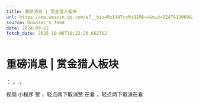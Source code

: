 ```yaml
---
title: 重磅消息 | 赏金猎人板块
url: https://mp.weixin.qq.com/s?__biz=MzI4NTcxMjQ1MA==&mid=2247613060&idx=1&sn=c06aae262ee9407b7c7edfe22cb76d44
source: Doonsec's feed
date: 2024-09-22
fetch_date: 2025-10-06T18:22:20.662712
---
```


# 重磅消息 | 赏金猎人板块

：
，
。

视频
小程序
赞
，轻点两下取消赞
在看
，轻点两下取消在看